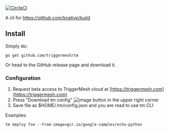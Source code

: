 [![CircleCI](https://circleci.com/gh/triggermesh/tm/tree/master.svg?style=shield)](https://circleci.com/gh/triggermesh/tm/tree/master)

A cli for https://github.com/knative/build

## Install

Simply do:

```
go get github.com/triggermesh/tm
```

Or head to the GitHub release page and download it.

### Configuration

1. Request beta access to TriggerMesh cloud at [https://triggermesh.com](https://triggermesh.com)
2. Press "Download tm config" ![image](https://user-images.githubusercontent.com/13515865/45539608-1084a380-b82c-11e8-9f1f-ef82e33d1e8a.png) button in the upper right corner
3. Save file as $HOME/.tm/config.json and you are read to use tm CLI

Examples:

```
tm deploy foo --from-image=gcr.io/google-samples/echo-python
```

